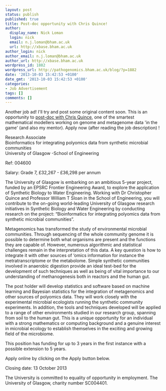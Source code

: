 ```yaml
---
layout: post
status: publish
published: true
title: Post-doc opportunity with Chris Quince!
author:
  display_name: Nick Loman
  login: nick
  email: n.j.loman@bham.ac.uk
  url: http://xbase.bham.ac.uk
author_login: nick
author_email: n.j.loman@bham.ac.uk
author_url: http://xbase.bham.ac.uk
wordpress_id: 1882
wordpress_url: http://pathogenomics.bham.ac.uk/blog/?p=1882
date: '2013-10-03 15:42:53 +0100'
date_gmt: '2013-10-03 15:42:53 +0100'
categories:
- Job Advertisement
tags: []
comments: []
---
```

<p>Another job ad! I'll try and post some original content soon. This is an opportunity to <a href="http://www.jobs.ac.uk/job/AHJ538/research-associate/">post-doc with Chris Quince</a>, one of the smartest mathematical modellers working on genome and metagenome data 'in the game' (and also my mentor). Apply now (after reading the job description) !</p>
<p>Research Associate<br />
Bioinformatics for integrating polyomics data from synthetic microbial communities<br />
University of Glasgow -School of Engineering</p>
<p>Ref: 004600</p>
<p>Salary: Grade 7, £32,267 - £36,298 per annum</p>
<p>The University of Glasgow is embarking on an ambitious 5-year project, funded by an EPSRC Frontier Engineering Award, to explore the application of Synthetic Biology to Water Engineering. Working with Dr Christopher Quince and Professor William T Sloan in the School of Engineering, you will contribute to the on-going world-leading University of Glasgow research initiatives in Synthetic Biology and Water Engineering by conducting research on the project: “Bioinformatics for integrating polyomics data from synthetic microbial communities”.</p>
<p>Metagenomics has transformed the study of environmental microbial communities. Through sequencing of the whole community genome it is possible to determine both what organisms are present and the functions they are capable of. However, numerous algorithmic and statistical challenges remain in the interpretation of this data. A key question is how to integrate it with other sources of ‘omics information for instance the metratranscriptome or the metabolome. Simple synthetic communities involved in anaerobic digestion provide an ideal test-bed for the development of such techniques as well as being of vital importance to our understanding of methanogenesis both in reactors and the human gut.</p>
<p>The post holder will develop statistics and software based on machine learning and Bayesian statistics for the integration of metagenomics and other sources of polyomics data. They will work closely with the experimental microbial ecologists running the synthetic community experiments. In addition, the tools and techniques developed will be applied to a range of other environments studied in our research group, spanning from soil to the human gut. This is a unique opportunity for an individual with a strong mathematics or computing background and a genuine interest in microbial ecology to establish themselves in the exciting and growing field of the microbiome.</p>
<p>This position has funding for up to 3 years in the first instance with a possible extension to 5 years.</p>
<p>Apply online by clicking on the Apply button below.</p>
<p>Closing date: 13 October 2013                                             </p>
<p>The University is committed to equality of opportunity in employment. The University of Glasgow, charity number SC004401.</p>
